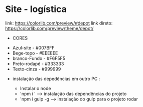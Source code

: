 # Site - logística

link: https://colorlib.com/preview/#depot
link direto: https://colorlib.com/preview/theme/depot/

* CORES
- Azul-site - #007BFF
- Bege-topo - #EEEEEE
- branco-Fundo - #F6F5F5
- Preto-rodapé - #333333
- Texto-cinza - #999999

* instalação das depedências em outro PC :

    - Instalar o node
    - 'npm i ' --> instalação das dependências do projeto
    - 'npm i gulp -g --> instalação do gulp para o projeto rodar
